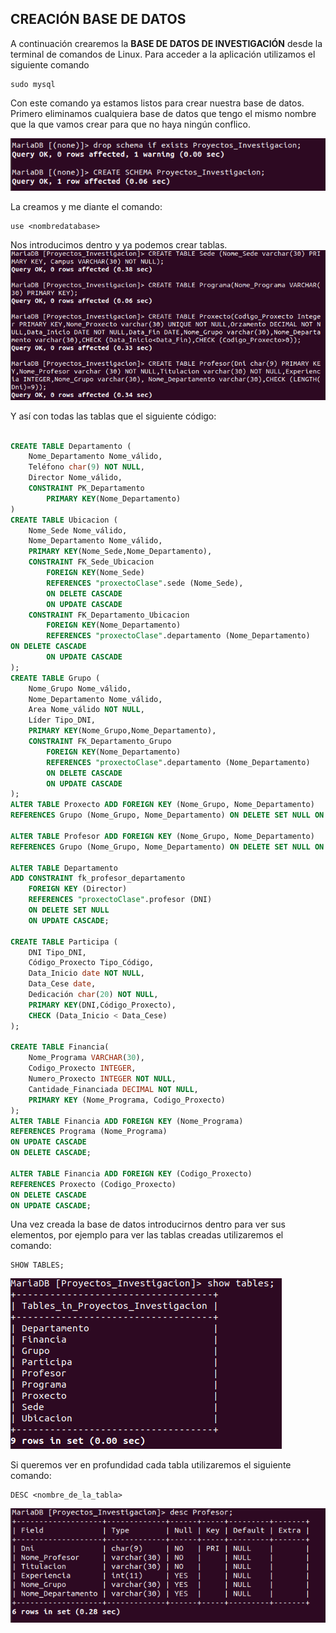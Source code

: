 ## CREACIÓN BASE DE DATOS ##

A continuación crearemos la **BASE DE DATOS DE INVESTIGACIÓN** desde la terminal de comandos de Linux. Para acceder a la aplicación utilizamos el siguiente comando 
~~~~
sudo mysql
~~~~

Con este comando ya estamos listos para crear nuestra base de datos.
Primero eliminamos cualquiera base de datos que tengo el mismo nombre que la que vamos crear para que no haya ningún conflico.

![imagen](https://github.com/AlbertoMartinezPose/tarea-3-bases/blob/master/0.1.PNG?raw=true)

La creamos y me diante el comando:
~~~~
use <nombredatabase>
~~~~
Nos introducimos dentro y ya podemos crear tablas.
![imagen](https://github.com/AlbertoMartinezPose/tarea-3-bases/blob/master/0.2.PNG?raw=true)


Y así con todas las tablas que el siguiente código:
~~~~sql

CREATE TABLE Departamento (
	Nome_Departamento Nome_válido,
	Teléfono char(9) NOT NULL,
	Director Nome_válido,
	CONSTRAINT PK_Departamento
		PRIMARY KEY(Nome_Departamento)
)
CREATE TABLE Ubicacion (
	Nome_Sede Nome_válido,
	Nome_Departamento Nome_válido,
	PRIMARY KEY(Nome_Sede,Nome_Departamento),
	CONSTRAINT FK_Sede_Ubicacion
		FOREIGN KEY(Nome_Sede) 
		REFERENCES "proxectoClase".sede (Nome_Sede),
		ON DELETE CASCADE
		ON UPDATE CASCADE
	CONSTRAINT FK_Departamento_Ubicacion
		FOREIGN KEY(Nome_Departamento)
		REFERENCES "proxectoClase".departamento (Nome_Departamento)
ON DELETE CASCADE
		ON UPDATE CASCADE
);
CREATE TABLE Grupo (
	Nome_Grupo Nome_válido,
	Nome_Departamento Nome_válido,
	Area Nome_válido NOT NULL,
	Líder Tipo_DNI,
	PRIMARY KEY(Nome_Grupo,Nome_Departamento),
	CONSTRAINT FK_Departamento_Grupo
		FOREIGN KEY(Nome_Departamento)
		REFERENCES "proxectoClase".departamento (Nome_Departamento)
		ON DELETE CASCADE
		ON UPDATE CASCADE
);
ALTER TABLE Proxecto ADD FOREIGN KEY (Nome_Grupo, Nome_Departamento)
REFERENCES Grupo (Nome_Grupo, Nome_Departamento) ON DELETE SET NULL ON UPDATE CASCADE;

ALTER TABLE Profesor ADD FOREIGN KEY (Nome_Grupo, Nome_Departamento)
REFERENCES Grupo (Nome_Grupo, Nome_Departamento) ON DELETE SET NULL ON UPDATE CASCADE;

ALTER TABLE Departamento
ADD CONSTRAINT fk_profesor_departamento
	FOREIGN KEY (Director) 
	REFERENCES "proxectoClase".profesor (DNI)
	ON DELETE SET NULL
	ON UPDATE CASCADE;
	
CREATE TABLE Participa (
	DNI Tipo_DNI,
	Código_Proxecto Tipo_Código,
	Data_Inicio date NOT NULL,
	Data_Cese date,
	Dedicación char(20) NOT NULL,
	PRIMARY KEY(DNI,Código_Proxecto),
	CHECK (Data_Inicio < Data_Cese)
);

CREATE TABLE Financia(
	Nome_Programa VARCHAR(30),
	Codigo_Proxecto INTEGER,
	Numero_Proxecto INTEGER NOT NULL,
	Cantidade_Financiada DECIMAL NOT NULL,
	PRIMARY KEY (Nome_Programa, Codigo_Proxecto)
);
ALTER TABLE Financia ADD FOREIGN KEY (Nome_Programa)
REFERENCES Programa (Nome_Programa) 
ON UPDATE CASCADE 
ON DELETE CASCADE;

ALTER TABLE Financia ADD FOREIGN KEY (Codigo_Proxecto)
REFERENCES Proxecto (Codigo_Proxecto) 
ON DELETE CASCADE 
ON UPDATE CASCADE;
~~~~

Una vez creada la base de datos introducirnos dentro para ver sus elementos, por ejemplo para ver las tablas creadas utilizaremos el comando:
~~~~
SHOW TABLES;
~~~~
![imagen](https://github.com/AlbertoMartinezPose/tarea-3-bases/blob/master/0.3.PNG?raw=true)

Si queremos ver en profundidad cada tabla utilizaremos el siguiente comando:
~~~~
DESC <nombre_de_la_tabla>
~~~~
![imagen](https://github.com/AlbertoMartinezPose/tarea-3-bases/blob/master/0.4.PNG?raw=true)


